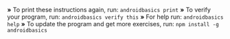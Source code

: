  __»__ To print these instructions again, run: `androidbasics print`
 __»__ To verify your program, run: `androidbasics verify this`
 __»__ For help run: `androidbasics help`
 __»__ To update the program and get more exercises, run: `npm install -g androidbasics`